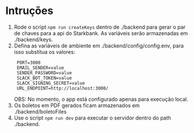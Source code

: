 # Intruções

1. Rode o script ```npm run createKeys``` dentro de ./backend para gerar o par de chaves para a api do Starkbank. As variáveis serão armazenadas em ./backend/keys.
2. Defina as variáveis de ambiente em ./backend/config/config.env, para isso substitua os valores:
     ```
      PORT=3000
      EMAIL_SENDER=value
      SENDER_PASSWORD=value
      SLACK_BOT_TOKEN=value
      SLACK_SIGNING_SECRET=value
      URL_ENDPOINT=http://localhost:3000/
     ```
     OBS: No momento, o app está configurado apenas para execução local.
3. Os boletos em PDF gerados ficam armazenados em ./backend/boletoFiles
4. Use o script ```npm run dev``` para executar o servidor dentro do path ./backend.
